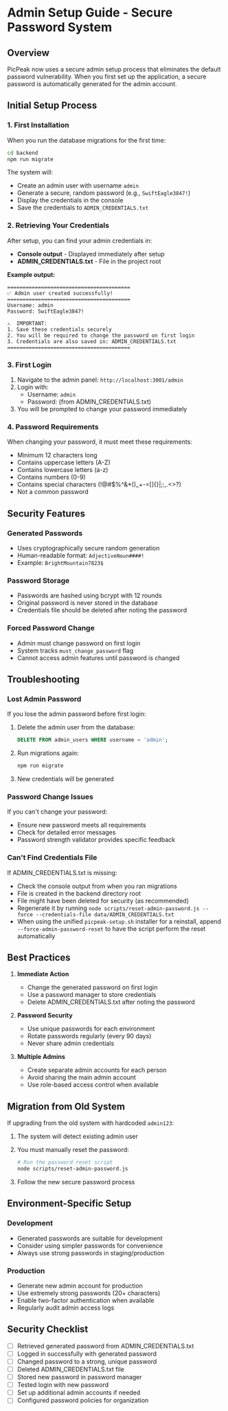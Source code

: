 # Admin Setup Guide - Secure Password System

## Overview

PicPeak now uses a secure admin setup process that eliminates the default password vulnerability. When you first set up the application, a secure password is automatically generated for the admin account.

## Initial Setup Process

### 1. First Installation

When you run the database migrations for the first time:

```bash
cd backend
npm run migrate
```

The system will:
- Create an admin user with username `admin`
- Generate a secure, random password (e.g., `SwiftEagle3847!`)
- Display the credentials in the console
- Save the credentials to `ADMIN_CREDENTIALS.txt`

### 2. Retrieving Your Credentials

After setup, you can find your admin credentials in:
- **Console output** - Displayed immediately after setup
- **ADMIN_CREDENTIALS.txt** - File in the project root

**Example output:**
```
========================================
✅ Admin user created successfully!
========================================
Username: admin
Password: SwiftEagle3847!

⚠️  IMPORTANT:
1. Save these credentials securely
2. You will be required to change the password on first login
3. Credentials are also saved in: ADMIN_CREDENTIALS.txt
========================================
```

### 3. First Login

1. Navigate to the admin panel: `http://localhost:3001/admin`
2. Login with:
   - Username: `admin`
   - Password: (from ADMIN_CREDENTIALS.txt)
3. You will be prompted to change your password immediately

### 4. Password Requirements

When changing your password, it must meet these requirements:
- Minimum 12 characters long
- Contains uppercase letters (A-Z)
- Contains lowercase letters (a-z)
- Contains numbers (0-9)
- Contains special characters (!@#$%^&*()_+-=[]{}|;:,.<>?)
- Not a common password

## Security Features

### Generated Passwords
- Uses cryptographically secure random generation
- Human-readable format: `AdjectiveNoun####!`
- Example: `BrightMountain7823$`

### Password Storage
- Passwords are hashed using bcrypt with 12 rounds
- Original password is never stored in the database
- Credentials file should be deleted after noting the password

### Forced Password Change
- Admin must change password on first login
- System tracks `must_change_password` flag
- Cannot access admin features until password is changed

## Troubleshooting

### Lost Admin Password

If you lose the admin password before first login:

1. Delete the admin user from the database:
   ```sql
   DELETE FROM admin_users WHERE username = 'admin';
   ```

2. Run migrations again:
   ```bash
   npm run migrate
   ```

3. New credentials will be generated

### Password Change Issues

If you can't change your password:
- Ensure new password meets all requirements
- Check for detailed error messages
- Password strength validator provides specific feedback

### Can't Find Credentials File

If ADMIN_CREDENTIALS.txt is missing:
- Check the console output from when you ran migrations
- File is created in the backend directory root
- File might have been deleted for security (as recommended)
- Regenerate it by running `node scripts/reset-admin-password.js --force --credentials-file data/ADMIN_CREDENTIALS.txt`
- When using the unified `picpeak-setup.sh` installer for a reinstall, append `--force-admin-password-reset` to have the script perform the reset automatically

## Best Practices

1. **Immediate Action**
   - Change the generated password on first login
   - Use a password manager to store credentials
   - Delete ADMIN_CREDENTIALS.txt after noting the password

2. **Password Security**
   - Use unique passwords for each environment
   - Rotate passwords regularly (every 90 days)
   - Never share admin credentials

3. **Multiple Admins**
   - Create separate admin accounts for each person
   - Avoid sharing the main admin account
   - Use role-based access control when available

## Migration from Old System

If upgrading from the old system with hardcoded `admin123`:

1. The system will detect existing admin user
2. You must manually reset the password:
   ```bash
   # Run the password reset script
   node scripts/reset-admin-password.js
   ```

3. Follow the new secure password process

## Environment-Specific Setup

### Development
- Generated passwords are suitable for development
- Consider using simpler passwords for convenience
- Always use strong passwords in staging/production

### Production
- Generate new admin account for production
- Use extremely strong passwords (20+ characters)
- Enable two-factor authentication when available
- Regularly audit admin access logs

## Security Checklist

- [ ] Retrieved generated password from ADMIN_CREDENTIALS.txt
- [ ] Logged in successfully with generated password
- [ ] Changed password to a strong, unique password
- [ ] Deleted ADMIN_CREDENTIALS.txt file
- [ ] Stored new password in password manager
- [ ] Tested login with new password
- [ ] Set up additional admin accounts if needed
- [ ] Configured password policies for organization
